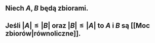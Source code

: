 ## Niech $A,B$ będą zbiorami.
## Jeśli $|A|\leq|B|$ oraz $|B|\leq|A|$ to $A$ i $B$ są [[Moc zbiorów|równoliczne]].
